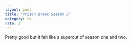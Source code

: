 ```yaml
---
layout: post
title: "Prison Break Season 5"
category: tv
rate: 2
---
```


Pretty good but it felt like a supercut of season one and two.